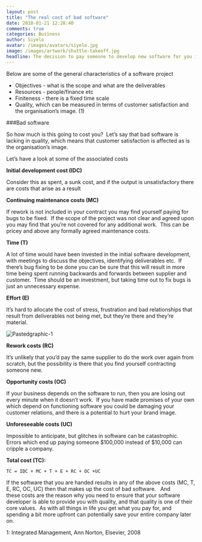 ```yaml
---
layout: post
title: "The real cost of bad software"
date: 2010-01-21 12:28:40
comments: true
categories: Business
author: Siyelo
avatar: /images/avatars/siyelo.jpg
image: /images/artwork/shuttle-takeoff.jpg
headline: The decision to pay someone to develop new software for you is almost always a big one, and jumping into bed with the wrong software developer can be an expensive mistake. All projects have an element of uncertainty, but software related projects can be especially hard to predict, and the end result can leave the customer with considerably less in the bank.
---
```

Below are some of the general characteristics of a software project

- Objectives - what is the scope and what are the deliverables
- Resources - people/finance etc
- Finiteness - there is a fixed time scale
- Quality, which can be measured in terms of customer satisfaction and the organisation’s image. (1)

###Bad software

So how much is this going to cost you?  Let’s say that bad software is lacking in quality, which means that customer satisfaction is affected as is the organisation’s image.  

Let’s have a look at some of the associated costs 

**Initial development cost (IDC)**

Consider this as spent, a sunk cost, and if the output is unsatisfactory there are costs that arise as a result  

**Continuing maintenance costs (MC)**

If rework is not included in your contract you may find yourself paying for bugs to be fixed.  If the scope of the project was not clear and agreed upon you may find that you’re not covered for any additional work.  This can be pricey and above any formally agreed maintenance costs.

**Time (T)**

A lot of time would have been invested in the initial software development, with meetings to discuss the objectives, identifying deliverables etc.  If there’s bug fixing to be done you can be sure that this will result in more time being spent running backwards and forwards between supplier and customer.  Time should be an investment, but taking time out to fix bugs is just an unnecessary expense.

**Effort (E)**

It’s hard to allocate the cost of stress, frustration and bad relationships that result from deliverables not being met, but they’re there and they’re material. 

![Pastedgraphic-1](/images/old/2010/01/pastedgraphic-1.png)

**Rework costs (RC)**

It’s unlikely that you’d pay the same supplier to do the work over again from scratch, but the possibility is there that you find yourself contracting someone new.  

**Opportunity costs (OC)**

If your business depends on the software to run, then you are losing out every minute when it doesn’t work.  If you have made promises of your own which depend on functioning software you could be damaging your customer relations, and there is a potential to hurt your brand image.

**Unforeseeable costs (UC)**

Impossible to anticipate, but glitches in software can be catastrophic.  Errors which end up paying someone $100,000 instead of $10,000 can cripple a company.   

**Total cost (TC):**

`TC = IDC + MC + T + E + RC + OC +UC`

If the software that you are handed results in any of the above costs (MC, T, E, RC, OC, UC) then that makes up the cost of bad software.   And these costs are the reason why you need to ensure that your software developer is able to provide you with quality, and that quality is one of their core values.  As with all things in life you get what you pay for, and spending a bit more upfront can potentially save your entire company later on.

1: Integrated Management, Ann Norton, Elsevier, 2008
